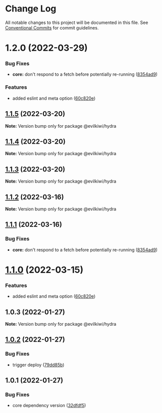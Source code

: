 # Change Log

All notable changes to this project will be documented in this file.
See [Conventional Commits](https://conventionalcommits.org) for commit guidelines.

# 1.2.0 (2022-03-29)


### Bug Fixes

* **core:** don't respond to a fetch before potentially re-running ([8354ad9](https://github.com/evilkiwi/hydra/commit/8354ad9cea41830e3016695abe97f20fd47c6d67))


### Features

* added eslint and meta option ([60c820e](https://github.com/evilkiwi/hydra/commit/60c820e6c53250cdf3d35925a269e2142e2e89cf))





## [1.1.5](https://github.com/evilkiwi/hydra/compare/@evilkiwi/hydra@1.1.4...@evilkiwi/hydra@1.1.5) (2022-03-20)

**Note:** Version bump only for package @evilkiwi/hydra





## [1.1.4](https://github.com/evilkiwi/hydra/compare/@evilkiwi/hydra@1.1.3...@evilkiwi/hydra@1.1.4) (2022-03-20)

**Note:** Version bump only for package @evilkiwi/hydra





## [1.1.3](https://github.com/evilkiwi/hydra/compare/@evilkiwi/hydra@1.1.2...@evilkiwi/hydra@1.1.3) (2022-03-20)

**Note:** Version bump only for package @evilkiwi/hydra





## [1.1.2](https://github.com/evilkiwi/hydra/compare/@evilkiwi/hydra@1.1.1...@evilkiwi/hydra@1.1.2) (2022-03-16)

**Note:** Version bump only for package @evilkiwi/hydra





## [1.1.1](https://github.com/evilkiwi/hydra/compare/@evilkiwi/hydra@1.1.0...@evilkiwi/hydra@1.1.1) (2022-03-16)


### Bug Fixes

* **core:** don't respond to a fetch before potentially re-running ([8354ad9](https://github.com/evilkiwi/hydra/commit/8354ad9cea41830e3016695abe97f20fd47c6d67))





# [1.1.0](https://github.com/evilkiwi/hydra/compare/@evilkiwi/hydra@1.0.3...@evilkiwi/hydra@1.1.0) (2022-03-15)


### Features

* added eslint and meta option ([60c820e](https://github.com/evilkiwi/hydra/commit/60c820e6c53250cdf3d35925a269e2142e2e89cf))





## 1.0.3 (2022-01-27)

**Note:** Version bump only for package @evilkiwi/hydra





## [1.0.2](https://github.com/evilkiwi/hydra/compare/@evilkiwi/hydra@1.0.1...@evilkiwi/hydra@1.0.2) (2022-01-27)


### Bug Fixes

* trigger deploy ([79dd85b](https://github.com/evilkiwi/hydra/commit/79dd85b2c262e3ff1bca089025eeb5f08618e8c6))





## 1.0.1 (2022-01-27)


### Bug Fixes

* core dependency version ([32dfdf5](https://github.com/evilkiwi/hydra/commit/32dfdf51a89fb16ce17fe726edd37096280aa38d))
